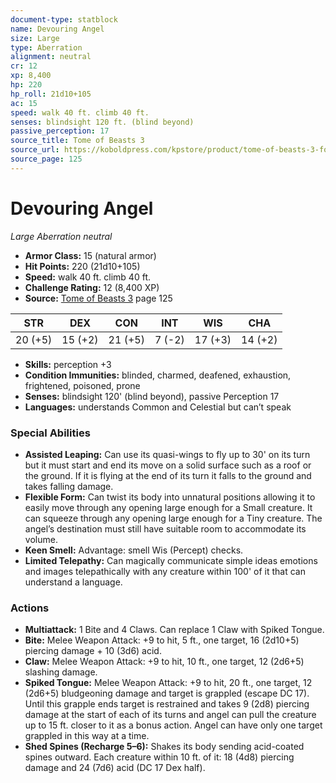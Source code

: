 ```yaml
---
document-type: statblock
name: Devouring Angel
size: Large
type: Aberration
alignment: neutral
cr: 12
xp: 8,400
hp: 220
hp_roll: 21d10+105
ac: 15
speed: walk 40 ft. climb 40 ft.
senses: blindsight 120 ft. (blind beyond) 
passive_perception: 17
source_title: Tome of Beasts 3
source_url: https://koboldpress.com/kpstore/product/tome-of-beasts-3-for-5th-edition/
source_page: 125
---
```


# Devouring Angel

*Large* *Aberration* *neutral*

- **Armor Class:** 15 (natural armor)
- **Hit Points:** 220 (21d10+105)
- **Speed:** walk 40 ft. climb 40 ft.
- **Challenge Rating:** 12 (8,400 XP)
- **Source:** [Tome of Beasts 3](https://koboldpress.com/kpstore/product/tome-of-beasts-3-for-5th-edition/) page 125

| STR | DEX | CON | INT | WIS | CHA |
| --- | --- | --- | --- | --- | --- |
| 20 (+5) | 15 (+2) | 21 (+5) | 7 (-2) | 17 (+3) | 14 (+2) |

- **Skills:** perception +3
- **Condition Immunities:** blinded, charmed, deafened, exhaustion, frightened, poisoned, prone
- **Senses:** blindsight 120' (blind beyond), passive Perception 17
- **Languages:** understands Common and Celestial but can’t speak

### Special Abilities

- **Assisted Leaping:** Can use its quasi-wings to fly up to 30' on its turn but it must start and end its move on a solid surface such as a roof or the ground. If it is flying at the end of its turn it falls to the ground and takes falling damage.
- **Flexible Form:** Can twist its body into unnatural positions allowing it to easily move through any opening large enough for a Small creature. It can squeeze through any opening large enough for a Tiny creature. The angel’s destination must still have suitable room to accommodate its volume.
- **Keen Smell:** Advantage: smell Wis (Percept) checks.
- **Limited Telepathy:** Can magically communicate simple ideas emotions and images telepathically with any creature within 100' of it that can understand a language.

### Actions

- **Multiattack:** 1 Bite and 4 Claws. Can replace 1 Claw with Spiked Tongue.
- **Bite:** Melee Weapon Attack: +9 to hit, 5 ft., one target, 16 (2d10+5) piercing damage + 10 (3d6) acid.
- **Claw:** Melee Weapon Attack: +9 to hit, 10 ft., one target, 12 (2d6+5) slashing damage.
- **Spiked Tongue:** Melee Weapon Attack: +9 to hit, 20 ft., one target, 12 (2d6+5) bludgeoning damage and target is grappled (escape DC 17). Until this grapple ends target is restrained and takes 9 (2d8) piercing damage at the start of each of its turns and angel can pull the creature up to 15 ft. closer to it as a bonus action. Angel can have only one target grappled in this way at a time.
- **Shed Spines (Recharge 5–6):** Shakes its body sending acid-coated spines outward. Each creature within 10 ft. of it: 18 (4d8) piercing damage and 24 (7d6) acid (DC 17 Dex half).
